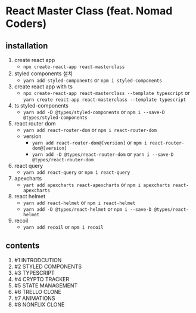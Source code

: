 # React Master Class (feat. Nomad Coders)

## installation

1. create react app
   - `npx create-react-app react-masterclass`
2. styled components 설치
   - `yarn add styled-components` or `npm i styled-components`
3. create react app with ts
   - `npx create-react-app react-masterclass --template typescript` or `yarn create react-app react-masterclass --template typescript`
4. ts styled-components
   - `yarn add -D @types/styled-components` or `npm i --save-D @types/styled-components`
5. react router dom
   - `yarn add react-router-dom` or `npm i react-router-dom`
   - version
     - `yarn add react-router-dom@[version]` or `npm i react-router-dom@[version]`
     - `yarn add -D @types/react-router-dom` or `yarn i --save-D @types/react-router-dom`
6. react query
   - `yarn add react-query` or `npm i react-query`
7. apexcharts
   - `yart add apexcharts react-apexcharts` or `npm i apexcharts react-apexcharts`
8. react helmet
   - `yarn add react-helmet` or `npm i react-helmet`
   - `yarn add -D @types/react-helmet` or `npm i --save-D @types/react-helmet`
9. recoil
   - `yarn add recoil` or `npm i recoil`

## contents

1. #1 INTRODCUTION
2. #2 STYLED COMPONENTS
3. #3 TYPESCRIPT
4. #4 CRYPTO TRACKER
5. #5 STATE MANAGEMENT
6. #6 TRELLO CLONE
7. #7 ANIMATIONS
8. #8 NONFLIX CLONE
